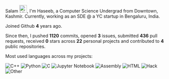 Salam <img src='https://qpluspicture.oss-cn-beijing.aliyuncs.com/6LjjQA/Hi.gif' alt='Hi' width="24"/>,
I'm Haseeb, a Computer Science Undergrad from Downtown, Kashmir. Currently, working as an SDE @ a YC startup in Bengaluru, India.

Joined Github **4** years ago.

Since then, I pushed **1120** commits, opened **3** issues, submitted **436** pull requests, received **0** stars across **22** personal projects and contributed to **4** public repositories.

Most used languages across my projects:

![C++](https://img.shields.io/static/v1?style=flat-square&label=%E2%A0%80&color=555&labelColor=%23f34b7d&message=C%2B%2B%EF%B8%B172.4%25)
![Python](https://img.shields.io/static/v1?style=flat-square&label=%E2%A0%80&color=555&labelColor=%233572A5&message=Python%EF%B8%B113.4%25)
![C](https://img.shields.io/static/v1?style=flat-square&label=%E2%A0%80&color=555&labelColor=%23555555&message=C%EF%B8%B18.4%25)
![Jupyter Notebook](https://img.shields.io/static/v1?style=flat-square&label=%E2%A0%80&color=555&labelColor=%23DA5B0B&message=Jupyter%20Notebook%EF%B8%B12.7%25)
![Assembly](https://img.shields.io/static/v1?style=flat-square&label=%E2%A0%80&color=555&labelColor=%236E4C13&message=Assembly%EF%B8%B11%25)
![HTML](https://img.shields.io/static/v1?style=flat-square&label=%E2%A0%80&color=555&labelColor=%23e34c26&message=HTML%EF%B8%B10.6%25)
![Hack](https://img.shields.io/static/v1?style=flat-square&label=%E2%A0%80&color=555&labelColor=%23878787&message=Hack%EF%B8%B10.2%25)
![Other](https://img.shields.io/static/v1?style=flat-square&label=%E2%A0%80&color=555&labelColor=%23ededed&message=Other%EF%B8%B10.9%25)

